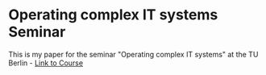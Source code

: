 # Operating complex IT systems Seminar

This is my paper for the seminar "Operating complex IT systems" at the TU Berlin - [Link to Course](https://www.cit.tu-berlin.de/menue/teaching/wintersemester_1516/master_seminar_operating_complex_it-systems/) 
